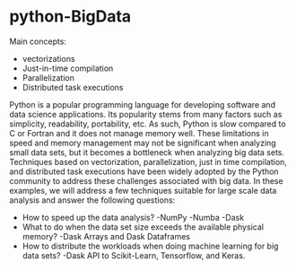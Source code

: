 # python-BigData

Main concepts: 

- vectorizations
- Just-in-time compilation
- Parallelization
- Distributed task executions

Python is a popular programming language for developing software and data science applications. Its popularity stems from many factors such as simplicity, readability, portability, etc. As such, Python is slow compared to C or Fortran and it does not manage memory well. These limitations in speed and memory management may not be significant when analyzing small data sets, but it becomes a bottleneck when analyzing big data sets. Techniques based on vectorization, parallelization, just in time compilation, and distributed task executions have been widely adopted by the Python community to address these challenges associated with big data. In these examples, we will address a few techniques suitable for large scale data analysis and answer the following questions: 
 - How to speed up the data analysis?
   -NumPy
   -Numba
   -Dask
 - What to do when the data set size exceeds the available physical memory? 
   -Dask Arrays and Dask Dataframes 
 - How to distribute the workloads when doing machine learning for big data sets?
   -Dask API to Scikit-Learn, Tensorflow, and Keras.

